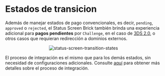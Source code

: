 # Estados de transicion

Además de manejar estados de pago convencionales, es decir, `pending`, `approved` o `rejected`, el Status Screen Brick también brinda una experiencia adicional para **pagos pendientes** por `Challenge`, en el caso de [3DS 2.0](/developers/es/docs/checkout-bricks/how-tos/improve-payment-approval/3ds), o otros casos que requieran redirección a dominios externos.

<center>

![status-screen-transition-states](checkout-bricks/status-screen-transition-states-es.gif)

</center>

El proceso de integración es el mismo que para los demás estados, sin necesidad de configuraciones adicionales. Consulte [aquí](/developers/es/docs/checkout-bricks/status-screen-brick/default-rendering) para obtener más detalles sobre el proceso de integración.